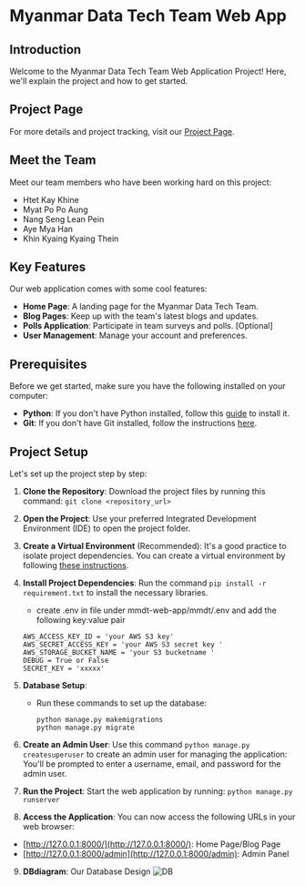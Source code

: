 # Myanmar Data Tech Team Web App

## Introduction

Welcome to the Myanmar Data Tech Team Web Application Project! 
Here, we'll explain the project and how to get started.

## Project Page

For more details and project tracking, visit our [Project Page](https://github.com/users/khinezarthwe/projects/1/views/1).

## Meet the Team

Meet our team members who have been working hard on this project:
- Htet Kay Khine
- Myat Po Po Aung
- Nang Seng Lean Pein
- Aye Mya Han
- Khin Kyaing Kyaing Thein

## Key Features

Our web application comes with some cool features:
- **Home Page**: A landing page for the Myanmar Data Tech Team.
- **Blog Pages**: Keep up with the team's latest blogs and updates.
- **Polls Application**: Participate in team surveys and polls. [Optional]
- **User Management**: Manage your account and preferences.

## Prerequisites

Before we get started, make sure you have the following installed on your computer:

- **Python**: If you don't have Python installed, follow this [guide](https://kinsta.com/knowledgebase/install-python/) to install it.
- **Git**: If you don't have Git installed, follow the instructions [here](https://git-scm.com/book/en/v2/Getting-Started-Installing-Git).

## Project Setup

Let's set up the project step by step:

1. **Clone the Repository**: Download the project files by running this command: `git clone <repository_url>`

2. **Open the Project**: Use your preferred Integrated Development Environment (IDE) to open the project folder.

3. **Create a Virtual Environment** (Recommended): It's a good practice to isolate project dependencies. You can create a virtual environment by following [these instructions](https://docs.python.org/3/tutorial/venv.html).

4. **Install Project Dependencies**: Run the command `pip install -r requirement.txt` to install the necessary libraries.
   - create .env in file under mmdt-web-app/mmdt/.env and add the following key:value pair
    ```
    AWS_ACCESS_KEY_ID = 'your AWS S3 key'
    AWS_SECRET_ACCESS_KEY = 'your AWS S3 secret key '
    AWS_STORAGE_BUCKET_NAME = 'your S3 bucketname '
    DEBUG = True or False
    SECRET_KEY = 'xxxxx'
    ```
   

5. **Database Setup**:
   - Run these commands to set up the database:
     ```
     python manage.py makemigrations
     python manage.py migrate
     ```

6. **Create an Admin User**: Use this command `python manage.py createsuperuser` to create an admin user for managing the application: You'll be prompted to enter a username, email, and password for the admin user.

7. **Run the Project**: Start the web application by running: `python manage.py runserver`

8. **Access the Application**:
You can now access the following URLs in your web browser:
- [http://127.0.0.1:8000/](http://127.0.0.1:8000/): Home Page/Blog Page 
- [http://127.0.0.1:8000/admin](http://127.0.0.1:8000/admin): Admin Panel

9. **DBdiagram**:
Our Database Design
![DB](https://github.com/khinezarthwe/mmdt_web_app/assets/5201124/c2d8a65e-1019-4442-8d62-48efe1552033)
